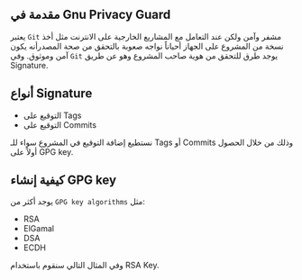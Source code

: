 ## مقدمة في Gnu Privacy Guard

يعتبر `Git` مشفر وآمن ولكن عند التعامل مع المشاريع الخارجية على الانترنت مثل أخذ نسخة من المشروع على الجهاز أحياناً نواجه صعوبة بالتحقق من صحة المصدرأنه يكون آمن وموثوق.
وفي `Git` يوجد طرق للتحقق من هوية صاحب المشروع وهو عن طريق Signature. 

## أنواع Signature

- التوقيع على Tags
- التوقيع على Commits

نستطيع إضافة التوقيع في المشروع سواء للـ Tags أو Commits وذلك من خلال الحصول أولاً على GPG key.

## كيفية إنشاء GPG key 

يوجد أكثر من `GPG key algorithms` مثل:
- RSA 
- ElGamal 
- DSA
- ECDH
 
وفي المثال التالي سنقوم باستخدام RSA Key.





